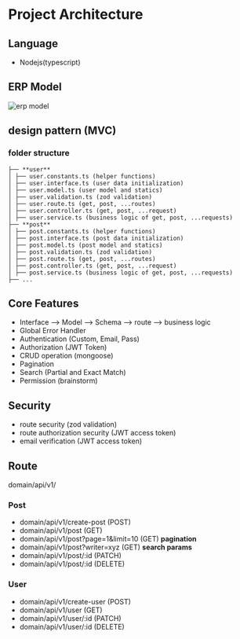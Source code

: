 # Project Architecture

## Language

- Nodejs(typescript)

## ERP Model

![erp model](https://imgur.com/QkjQYqY.jpg)

## design pattern (MVC)

### folder structure

```
├── **user**
│ ├── user.constants.ts (helper functions)
│ ├── user.interface.ts (user data initialization)
│ ├── user.model.ts (user model and statics)
│ ├── user.validation.ts (zod validation)
│ ├── user.route.ts (get, post, ...routes)
│ ├── user.controller.ts (get, post, ...request)
│ ├── user.service.ts (business logic of get, post, ...requests)
├── **post**
│ ├── post.constants.ts (helper functions)
│ ├── post.interface.ts (post data initialization)
│ ├── post.model.ts (post model and statics)
│ ├── post.validation.ts (zod validation)
│ ├── post.route.ts (get, post, ...routes)
│ ├── post.controller.ts (get, post, ...request)
│ ├── post.service.ts (business logic of get, post, ...requests)
├── ...
```

## Core Features

- Interface --> Model --> Schema --> route --> business logic
- Global Error Handler
- Authentication (Custom, Email, Pass)
- Authorization (JWT Token)
- CRUD operation (mongoose)
- Pagination
- Search (Partial and Exact Match)
- Permission (brainstorm)

## Security

- route security (zod validation)
- route authorization security (JWT access token)
- email verification (JWT access token)

## Route

domain/api/v1/

### Post

- domain/api/v1/create-post (POST)
- domain/api/v1/post (GET)
- domain/api/v1/post?page=1&limit=10 (GET) **pagination**
- domain/api/v1/post?writer=xyz (GET) **search params**
- domain/api/v1/post/:id (PATCH)
- domain/api/v1/post/:id (DELETE)

### User

- domain/api/v1/create-user (POST)
- domain/api/v1/user (GET)
- domain/api/v1/user/:id (PATCH)
- domain/api/v1/user/:id (DELETE)
